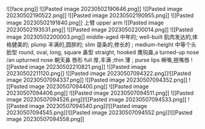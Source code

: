 ![[face.png]]
![[Pasted image 20230502190646.png]]
![[Pasted image 20230502190522.png]]
![[Pasted image 20230502190955.png]]
![[Pasted image 20230502191840.png]]
上臂 upper arm
![[Pasted image 20230502193531.png]]
![[Pasted image 20230502200014.png]]
![[Pasted image 20230502200003.png]]
middle-aged 中年的; well-built 肌肉发达的,体格健美的;
plump 丰满的,圆胖的; slim 苗条的,修长的 ; medium-height 中等个头
脸型 round, oval, long, square
鼻型 straight, hooked 鹰钩鼻,a turned-up nose /an upturned nose 朝天鼻
唇形 full 厚,丰满 ;thin 薄 ; purse lips 噘嘴,抿嘴唇
![[Pasted image 20230502210821.png]]
![[Pasted image 20230502211120.png]]
![[Pasted image 20230507094322.png]]![[Pasted image 20230507094337.png]]
![[Pasted image 20230507094352.png]]
![[Pasted image 20230507094400.png]]
![[Pasted image 20230507094406.png]]
![[Pasted image 20230507094511.png]]
![[Pasted image 20230507094526.png]]![[Pasted image 20230507094533.png]]
![[Pasted image 20230507094540.png]]![[Pasted image 20230507094545.png]]![[Pasted image 20230507094552.png]]![[Pasted image 20230507094558.png]]